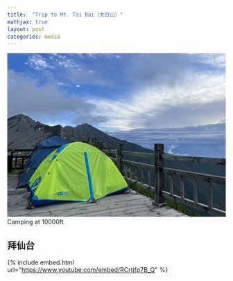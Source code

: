 ```yaml
---
title:  "Trip to Mt. Tai Bai（太白山）"
mathjax: true
layout: post
categories: media
---
```



![camp](/assets/camp.jpg) Camping at 10000ft


## 拜仙台

{% include embed.html url="https://www.youtube.com/embed/RCrtjfp7B_Q" %}